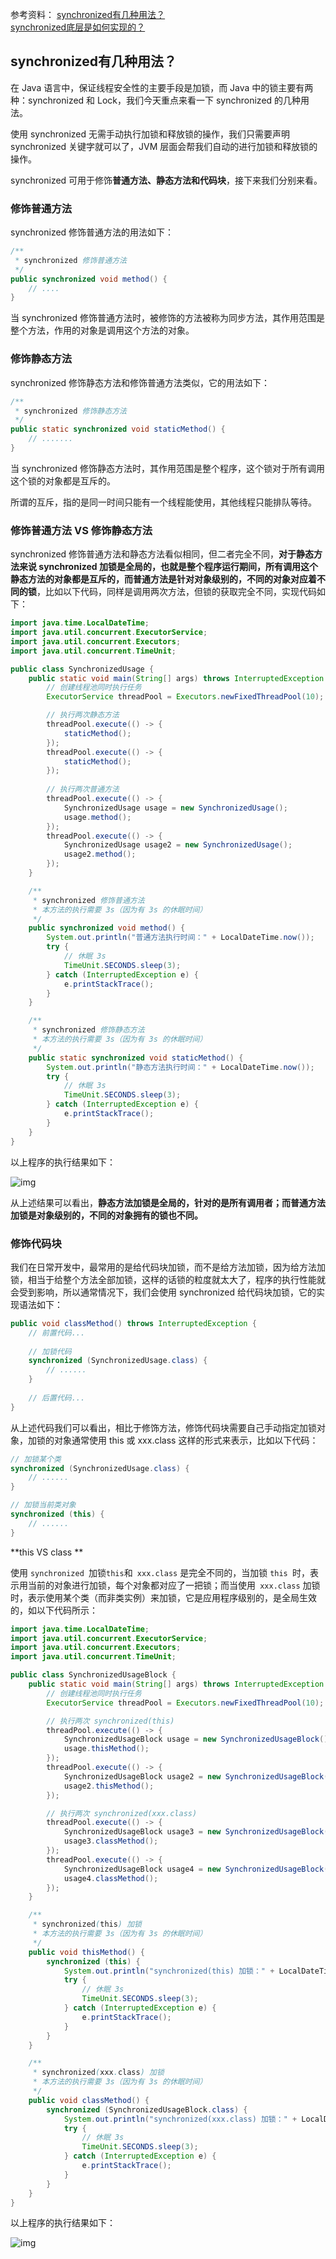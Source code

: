 参考资料：
[synchronized有几种用法？](https://www.toutiao.com/article/7084973304461083147/?log_from=7edae50a4468c_1650417067942)<br/>
[synchronized底层是如何实现的？](https://www.toutiao.com/article/7085975495283638824/?log_from=889e4364d5fe9_1650417725485)

## synchronized有几种用法？

在 Java 语言中，保证线程安全性的主要手段是加锁，而 Java 中的锁主要有两种：synchronized 和 Lock，我们今天重点来看一下 synchronized 的几种用法。

使用 synchronized 无需手动执行加锁和释放锁的操作，我们只需要声明 synchronized 关键字就可以了，JVM 层面会帮我们自动的进行加锁和释放锁的操作。

synchronized 可用于修饰**普通方法、静态方法和代码块**，接下来我们分别来看。

### 修饰普通方法

synchronized 修饰普通方法的用法如下：

```java
/**
 * synchronized 修饰普通方法
 */
public synchronized void method() {
    // ....
}
```

当 synchronized 修饰普通方法时，被修饰的方法被称为同步方法，其作用范围是整个方法，作用的对象是调用这个方法的对象。

### 修饰静态方法
synchronized 修饰静态方法和修饰普通方法类似，它的用法如下：


```java
/**
 * synchronized 修饰静态方法
 */
public static synchronized void staticMethod() {
    // .......
}
```

当 synchronized 修饰静态方法时，其作用范围是整个程序，这个锁对于所有调用这个锁的对象都是互斥的。

所谓的互斥，指的是同一时间只能有一个线程能使用，其他线程只能排队等待。

### 修饰普通方法 VS 修饰静态方法

synchronized 修饰普通方法和静态方法看似相同，但二者完全不同，**对于静态方法来说 synchronized 加锁是全局的，也就是整个程序运行期间，所有调用这个静态方法的对象都是互斥的，而普通方法是针对对象级别的，不同的对象对应着不同的锁**，比如以下代码，同样是调用两次方法，但锁的获取完全不同，实现代码如下：

```java
import java.time.LocalDateTime;
import java.util.concurrent.ExecutorService;
import java.util.concurrent.Executors;
import java.util.concurrent.TimeUnit;

public class SynchronizedUsage {
    public static void main(String[] args) throws InterruptedException {
        // 创建线程池同时执行任务
        ExecutorService threadPool = Executors.newFixedThreadPool(10);

        // 执行两次静态方法
        threadPool.execute(() -> {
            staticMethod();
        });
        threadPool.execute(() -> {
            staticMethod();
        });
        
        // 执行两次普通方法
        threadPool.execute(() -> {
            SynchronizedUsage usage = new SynchronizedUsage();
            usage.method();
        });
        threadPool.execute(() -> {
            SynchronizedUsage usage2 = new SynchronizedUsage();
            usage2.method();
        });
    }

    /**
     * synchronized 修饰普通方法
     * 本方法的执行需要 3s（因为有 3s 的休眠时间）
     */
    public synchronized void method() {
        System.out.println("普通方法执行时间：" + LocalDateTime.now());
        try {
            // 休眠 3s
            TimeUnit.SECONDS.sleep(3);
        } catch (InterruptedException e) {
            e.printStackTrace();
        }
    }

    /**
     * synchronized 修饰静态方法
     * 本方法的执行需要 3s（因为有 3s 的休眠时间）
     */
    public static synchronized void staticMethod() {
        System.out.println("静态方法执行时间：" + LocalDateTime.now());
        try {
            // 休眠 3s
            TimeUnit.SECONDS.sleep(3);
        } catch (InterruptedException e) {
            e.printStackTrace();
        }
    }
}
```

以上程序的执行结果如下：

![img](D:\file\docs\java\并发编程\img\c3b76bf4eda5481d9987eefaac449824~noop.image)

从上述结果可以看出，**静态方法加锁是全局的，针对的是所有调用者；而普通方法加锁是对象级别的，不同的对象拥有的锁也不同。**

### 修饰代码块

我们在日常开发中，最常用的是给代码块加锁，而不是给方法加锁，因为给方法加锁，相当于给整个方法全部加锁，这样的话锁的粒度就太大了，程序的执行性能就会受到影响，所以通常情况下，我们会使用 synchronized 给代码块加锁，它的实现语法如下：

```java
public void classMethod() throws InterruptedException {
    // 前置代码...
    
    // 加锁代码
    synchronized (SynchronizedUsage.class) {
        // ......
    }
    
    // 后置代码...
}
```

从上述代码我们可以看出，相比于修饰方法，修饰代码块需要自己手动指定加锁对象，加锁的对象通常使用 this 或 xxx.class 这样的形式来表示，比如以下代码：

```java
// 加锁某个类
synchronized (SynchronizedUsage.class) {
    // ......
}

// 加锁当前类对象
synchronized (this) {
    // ......
}
```

**this VS class **

使用 `synchronized `加锁` this `和` xxx.class` 是完全不同的，当加锁 `this `时，表示用当前的对象进行加锁，每个对象都对应了一把锁；而当使用` xxx.class` 加锁时，表示使用某个类（而非类实例）来加锁，它是应用程序级别的，是全局生效的，如以下代码所示：

```java
import java.time.LocalDateTime;
import java.util.concurrent.ExecutorService;
import java.util.concurrent.Executors;
import java.util.concurrent.TimeUnit;

public class SynchronizedUsageBlock {
    public static void main(String[] args) throws InterruptedException {
        // 创建线程池同时执行任务
        ExecutorService threadPool = Executors.newFixedThreadPool(10);

        // 执行两次 synchronized(this)
        threadPool.execute(() -> {
            SynchronizedUsageBlock usage = new SynchronizedUsageBlock();
            usage.thisMethod();
        });
        threadPool.execute(() -> {
            SynchronizedUsageBlock usage2 = new SynchronizedUsageBlock();
            usage2.thisMethod();
        });

        // 执行两次 synchronized(xxx.class)
        threadPool.execute(() -> {
            SynchronizedUsageBlock usage3 = new SynchronizedUsageBlock();
            usage3.classMethod();
        });
        threadPool.execute(() -> {
            SynchronizedUsageBlock usage4 = new SynchronizedUsageBlock();
            usage4.classMethod();
        });
    }

    /**
     * synchronized(this) 加锁
     * 本方法的执行需要 3s（因为有 3s 的休眠时间）
     */
    public void thisMethod() {
        synchronized (this) {
            System.out.println("synchronized(this) 加锁：" + LocalDateTime.now());
            try {
                // 休眠 3s
                TimeUnit.SECONDS.sleep(3);
            } catch (InterruptedException e) {
                e.printStackTrace();
            }
        }
    }

    /**
     * synchronized(xxx.class) 加锁
     * 本方法的执行需要 3s（因为有 3s 的休眠时间）
     */
    public void classMethod() {
        synchronized (SynchronizedUsageBlock.class) {
            System.out.println("synchronized(xxx.class) 加锁：" + LocalDateTime.now());
            try {
                // 休眠 3s
                TimeUnit.SECONDS.sleep(3);
            } catch (InterruptedException e) {
                e.printStackTrace();
            }
        }
    }
}
```

以上程序的执行结果如下：

![img](img\60051486548941b69139d82f633b9cd3~noop.image)
